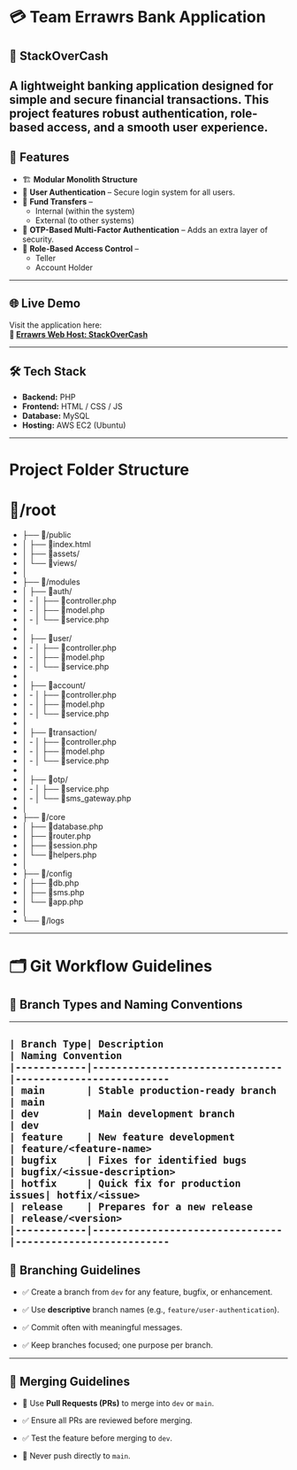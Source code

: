 # 💳 Team Errawrs Bank Application  
## 🏦 StackOverCash

A lightweight banking application designed for simple and secure financial transactions. This project features robust authentication, role-based access, and a smooth user experience.
---

## 🚀 Features
- 🏗️ **Modular Monolith Structure**
- 🔐 **User Authentication** – Secure login system for all users.  
- 🔁 **Fund Transfers** –  
  - Internal (within the system)  
  - External (to other systems)  
- 🔑 **OTP-Based Multi-Factor Authentication** – Adds an extra layer of security.  
- 👥 **Role-Based Access Control** –  
  - Teller  
  - Account Holder

---
## 🌐 Live Demo

Visit the application here:  
**🔗 [Errawrs Web Host: StackOverCash](https://www.stackovercash.site/)**

---

## 🛠️ Tech Stack

- **Backend:** PHP
- **Frontend:** HTML / CSS / JS  
- **Database:** MySQL
- **Hosting:** AWS EC2 (Ubuntu)  

---
# Project Folder Structure

# 📂/root
- ├── 📂/public              <!-- Public files (entry point) -->
- │   ├── 📄index.html       <!-- Main router or front controller -->
- │   ├── 📂assets/          <!-- CSS, JS, images -->
- │   └── 📂views/           <!-- HTML templates -->
- │
- ├── 📂/modules             <!-- Modular structure -->
- │   ├── 📂auth/            <!-- Login, register, OTP -->
- │   - │   ├── 📄controller.php
- │   - │   ├── 📄model.php
- │   - │   └── 📄service.php
- │
- │   ├── 📂user/            <!-- User management -->
- │   - │   ├── 📄controller.php
- │   - │   ├── 📄model.php
- │   - │   └── 📄service.php
- │
- │   ├── 📂account/         <!-- Bank accounts -->
- │   - │   ├── 📄controller.php
- │   - │   ├── 📄model.php
- │   - │   └── 📄service.php
- │
- │   ├── 📂transaction/     <!-- Fund transfers, history -->
- │   - │   ├── 📄controller.php
- │   - │   ├── 📄model.php
- │   - │   └── 📄service.php
- │
- │   ├── 📂otp/             <!-- OTP generation & validation -->
- │   - │   ├── 📄service.php
- │   - │   └── 📄sms_gateway.php
- │
- ├── 📂/core                <!-- Core system (reusable code) -->
- │   ├── 📄database.php     <!-- DB connection -->
- │   ├── 📄router.php       <!-- Simple routing logic -->
- │   ├── 📄session.php      <!-- Session/token logic -->
- │   └── 📄helpers.php      <!-- Utility functions -->
- │
- ├── 📂/config              <!-- Configuration files -->
- │   ├── 📄db.php
- │   ├── 📄sms.php
- │   └── 📄app.php
- │
- └── 📂/logs                <!-- Application logs -->

---
# 🗂️ Git Workflow Guidelines

## 🌿 Branch Types and Naming Conventions
--- 
`| Branch Type| Description                     | Naming Convention`   
`|------------|--------------------------------|--------------------------`           
`| main       | Stable production-ready branch | main`                   
`| dev        | Main development branch        | dev`                          
`| feature    | New feature development        | feature/<feature-name>`       
`| bugfix     | Fixes for identified bugs      | bugfix/<issue-description>`   
`| hotfix     | Quick fix for production issues| hotfix/<issue>`               
`| release    | Prepares for a new release     | release/<version>`            
`|------------|--------------------------------|--------------------------`           
---

## 🔧 Branching Guidelines

- ✅ Create a branch from `dev` for any feature, bugfix, or enhancement.

- ✅ Use **descriptive** branch names (e.g., `feature/user-authentication`).

- ✅ Commit often with meaningful messages.

- ✅ Keep branches focused; one purpose per branch.

---

## 🔀 Merging Guidelines

- 🔁 Use **Pull Requests (PRs)** to merge into `dev` or `main`.

- ✅ Ensure all PRs are reviewed before merging.

- ✅ Test the feature before merging to `dev`.

- 🚫 Never push directly to `main`.
